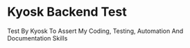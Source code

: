 # Kyosk Backend Test
 Test By Kyosk To Assert My Coding, Testing, Automation And Documentation Skills
